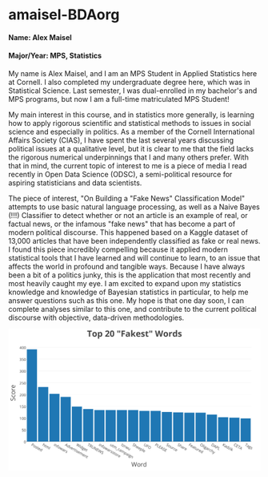 # amaisel-BDAorg

#### Name: Alex Maisel
#### Major/Year: MPS, Statistics

My name is Alex Maisel, and I am an MPS Student in Applied Statistics here at Cornell. I also completed my undergraduate degree here, which was in Statistical Science. Last semester, I was dual-enrolled in my bachelor's and MPS programs, but now I am a full-time matriculated MPS Student!

My main interest in this course, and in statistics more generally, is learning how to apply rigorous scientific and statistical methods to issues in social science and especially in politics. As a member of the Cornell International Affairs Society (CIAS), I have spent the last several years discussing political issues at a qualitative level, but it is clear to me that the field lacks the rigorous numerical underpinnings that I and many others prefer. With that in mind, the current topic of interest to me is a piece of media I read recently in Open Data Science (ODSC), a semi-political resource for aspiring statisticians and data scientists. 

The piece of interest, "On Building a "Fake News" Classification Model" attempts to use basic natural language processing, as well as a Naive Bayes (!!!) Classifier to detect whether or not an article is an example of real, or factual news, or the infamous "fake news" that has become a part of modern political discourse. This happened based on a Kaggle dataset of 13,000 articles that have been independently classified as fake or real news. I found this piece incredibly compelling because it applied modern statistical tools that I have learned and will continue to learn, to an issue that affects the world in profound and tangible ways. Because I have always been a bit of a politics junky, this is the application that most recently and most heavily caught my eye. I am excited to expand upon my statistics knowledge and knowledge of Bayesian statistics in particular, to help me answer questions such as this one. My hope is that one day soon, I can complete analyses similar to this one, and contribute to the current political discourse with objective, data-driven methodologies.

![Fakest Words](fakestwords.png)

 